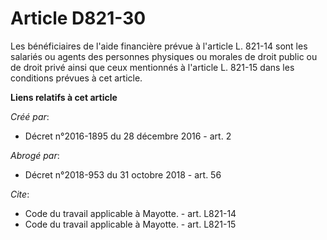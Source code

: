 # Article D821-30

Les bénéficiaires de l'aide financière prévue à l'article L. 821-14 sont les salariés ou agents des personnes physiques ou
morales de droit public ou de droit privé ainsi que ceux mentionnés à l'article L. 821-15 dans les conditions prévues à cet
article.

**Liens relatifs à cet article**

_Créé par_:

  - Décret n°2016-1895 du 28 décembre 2016 - art. 2

_Abrogé par_:

  - Décret n°2018-953 du 31 octobre 2018 - art. 56

_Cite_:

  - Code du travail applicable à Mayotte. - art. L821-14
  - Code du travail applicable à Mayotte. - art. L821-15
